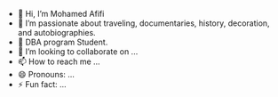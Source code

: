 - 👋 Hi, I’m Mohamed Afifi
- 👀 I’m passionate about traveling, documentaries, history, decoration, and autobiographies.
- 🌱 DBA program Student.
- 💞️ I’m looking to collaborate on ...
- 📫 How to reach me ...
- 😄 Pronouns: ...
- ⚡ Fun fact: ...

<!---
mafifi-hub/mafifi-hub is a ✨ special ✨ repository because its `README.md` (this file) appears on your GitHub profile.
You can click the Preview link to take a look at your changes.
--->
